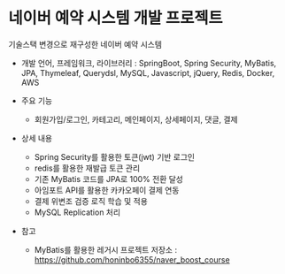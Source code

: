 # 네이버 예약 시스템 개발 프로젝트

기술스택 변경으로 재구성한 네이버 예약 시스템

- 개발 언어, 프레임워크, 라이브러리 : SpringBoot, Spring Security, MyBatis, JPA, Thymeleaf, Querydsl, MySQL, Javascript, jQuery, Redis, Docker, AWS

- 주요 기능
  - 회원가입/로그인, 카테고리, 메인페이지, 상세페이지, 댓글, 결제

- 상세 내용
  - Spring Security를 활용한 토큰(jwt) 기반 로그인
  - redis를 활용한 재발급 토큰 관리
  - 기존 MyBatis 코드를 JPA로 100% 전환 달성
  - 아임포트 API를 활용한 카카오페이 결제 연동
  - 결제 위변조 검증 로직 학습 및 적용
  - MySQL Replication 처리

- 참고
  - MyBatis를 활용한 레거시 프로젝트 저장소 : https://github.com/honinbo6355/naver_boost_course
